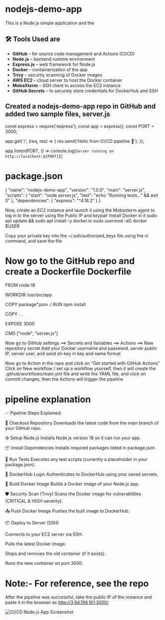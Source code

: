 # nodejs-demo-app
This is a Node.js simple application and the 
## 🛠️ Tools Used are 
- **GitHub** – for source code management and Actions (CI/CD)
- **Node.js** – backend runtime environment
- **Express.js** – web framework for Node.js
- **Docker** – containerization of the app
- **Trivy** – security scanning of Docker images
- **AWS EC2** – cloud server to host the Docker container
- **MobaXterm** – SSH client to access the EC2 instance
- **GitHub Secrets** – to securely store credentials for DockerHub and SSH


Created a nodejs-demo-app repo in GitHub and added two sample files,
server.js
----------
const express = require('express');
const app = express();
const PORT = 3000;

app.get('/', (req, res) => {
  res.send('Hello from CI/CD pipeline 🚀');
});

app.listen(PORT, () => console.log(`Server running on http://localhost:${PORT}`));

package.json
=============
{
  "name": "nodejs-demo-app",
  "version": "1.0.0",
  "main": "server.js",
  "scripts": {
    "start": "node server.js",
    "test": "echo \"Running tests...\" && exit 0"
  },
  "dependencies": {
    "express": "^4.18.2"
  }
}

Now, create an EC2 instance and launch it using the Mobaxterm agent to log in to the server using the Public IP and keypair
Install Docker in it 
sudo apt update && sudo apt install -y docker.io
sudo usermod -aG docker $USER

Copy your private key into the ~/.ssh/authorized_keys file using the vi command, and save the file

Now go to the GitHub repo and create a Dockerfile
Dockerfile
=============

FROM node:18

WORKDIR /usr/src/app

COPY package*.json ./
RUN npm install

COPY . .

EXPOSE 3000

CMD ["node", "server.js"]

Now go to GitHub settings ==> Secrets and Variables ==> Actions ==> New repository secret
Add your Docker username and password, server public IP, server user, and sand sh-key in key and name format

Now go to Action in the repo and click on “Get started with GitHub Actions”
Click on New workflow / set up a workflow yourself, then it will create the .github/workflows/main.yml file and write the YAML file, and click on commit changes, then the Actions will trigger the pipeline

pipeline explanation
===================

✅ Pipeline Steps Explained:

🧾 Checkout Repository
Downloads the latest code from the main branch of your GitHub repo.

⚙️ Setup Node.js
Installs Node.js version 18 so it can run your app.

📦 Install Dependencies
Installs required packages listed in package.json.

🧪 Run Tests
Executes any test scripts (currently a placeholder in your package.json).

🔐 DockerHub Login
Authenticates to DockerHub using your saved secrets.

🐳 Build Docker Image
Builds a Docker image of your Node.js app.

🛡️ Security Scan (Trivy)
Scans the Docker image for vulnerabilities (CRITICAL & HIGH severity).

📤 Push Docker Image
Pushes the built image to DockerHub.

📦 Deploy to Server (SSH)

Connects to your EC2 server via SSH.

Pulls the latest Docker image.

Stops and removes the old container (if it exists).

Runs the new container on port 3000.
 
 Note:- For reference, see the repo
 ======
After the pipeline was successful, take the public IP of the instance and paste it in the browser as
http://3.94.198.161:3000/

![CI/CD Node.js App Screenshot](assets/chrome_FDNHkUt5Zy.png)

